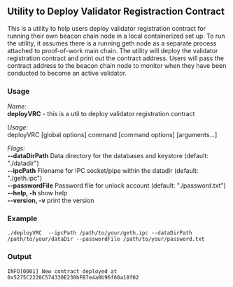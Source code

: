 ## Utility to Deploy Validator Registraction Contract

This is a utility to help users deploy validator registration contract for running their own beacon chain node in a local containerized set up. To run the utility, it assumes there is a running geth node as a separate process attached to proof-of-work main chain. The utility will deploy the validator registration contract and print out the contract address. Users will pass the contract address to the beacon chain node to monitor when they have been conducted to become an active validator.

### Usage

*Name:*  
   **deployVRC** - this is a util to deploy validator registration contract

*Usage:*  
   deployVRC [global options] command [command options] [arguments...]

*Flags:*  
   **--dataDirPath**    Data directory for the databases and keystore (default: "./datadir")  
   **--ipcPath**        Filename for IPC socket/pipe within the datadir (default: "./geth.ipc")      
   **--passwordFile**   Password file for unlock account (default: "./password.txt")   
   **--help, -h**            show help   
   **--version, -v**         print the version   

### Example
```
./deployVRC  --ipcPath /path/to/your/geth.ipc --dataDirPath /path/to/your/dataDir --passwordFile /path/to/your/password.txt
```


### Output
```
INFO[0001] New contract deployed at 0x5275C2220C574330E230bFB7e4a0b96f60a18f02 
```
